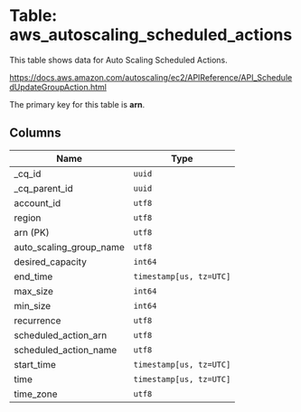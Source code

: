 # Table: aws_autoscaling_scheduled_actions

This table shows data for Auto Scaling Scheduled Actions.

https://docs.aws.amazon.com/autoscaling/ec2/APIReference/API_ScheduledUpdateGroupAction.html

The primary key for this table is **arn**.

## Columns

| Name          | Type          |
| ------------- | ------------- |
|_cq_id|`uuid`|
|_cq_parent_id|`uuid`|
|account_id|`utf8`|
|region|`utf8`|
|arn (PK)|`utf8`|
|auto_scaling_group_name|`utf8`|
|desired_capacity|`int64`|
|end_time|`timestamp[us, tz=UTC]`|
|max_size|`int64`|
|min_size|`int64`|
|recurrence|`utf8`|
|scheduled_action_arn|`utf8`|
|scheduled_action_name|`utf8`|
|start_time|`timestamp[us, tz=UTC]`|
|time|`timestamp[us, tz=UTC]`|
|time_zone|`utf8`|